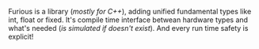 Furious is a library (*mostly for C++*), adding unified fundamental types like int, float or fixed.
It's compile time interface betwean hardware types and what's needed (*is simulated if doesn't exist*).
And every run time safety is explicit!
